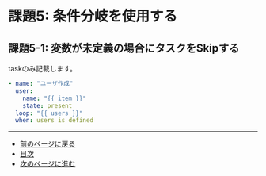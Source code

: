 # 課題5: 条件分岐を使用する

## 課題5-1: 変数が未定義の場合にタスクをSkipする

taskのみ記載します。

```yaml
- name: "ユーザ作成"
  user:
    name: "{{ item }}"
    state: present
  loop: "{{ users }}"
  when: users is defined
```

---

- [前のページに戻る](step6.md)
- [目次](README.md)
- [次のページに進む](step7.md)

